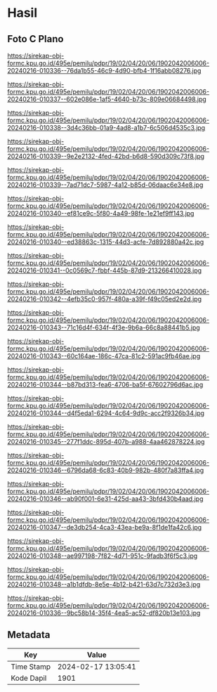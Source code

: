 # Hasil

## Foto C Plano

https://sirekap-obj-formc.kpu.go.id/495e/pemilu/pdpr/19/02/04/20/06/1902042006006-20240216-010336--76da1b55-46c9-4d90-bfb4-1f16abb08276.jpg

https://sirekap-obj-formc.kpu.go.id/495e/pemilu/pdpr/19/02/04/20/06/1902042006006-20240216-010337--602e086e-1af5-4640-b73c-809e06684498.jpg

https://sirekap-obj-formc.kpu.go.id/495e/pemilu/pdpr/19/02/04/20/06/1902042006006-20240216-010338--3d4c36bb-01a9-4ad8-a1b7-6c506d4535c3.jpg

https://sirekap-obj-formc.kpu.go.id/495e/pemilu/pdpr/19/02/04/20/06/1902042006006-20240216-010339--9e2e2132-4fed-42bd-b6d8-590d309c73f8.jpg

https://sirekap-obj-formc.kpu.go.id/495e/pemilu/pdpr/19/02/04/20/06/1902042006006-20240216-010339--7ad71dc7-5987-4a12-b85d-06daac6e34e8.jpg

https://sirekap-obj-formc.kpu.go.id/495e/pemilu/pdpr/19/02/04/20/06/1902042006006-20240216-010340--ef81ce9c-5f80-4a49-98fe-1e21ef9ff143.jpg

https://sirekap-obj-formc.kpu.go.id/495e/pemilu/pdpr/19/02/04/20/06/1902042006006-20240216-010340--ed38863c-1315-44d3-acfe-7d892880a42c.jpg

https://sirekap-obj-formc.kpu.go.id/495e/pemilu/pdpr/19/02/04/20/06/1902042006006-20240216-010341--0c0569c7-fbbf-445b-87d9-213266410028.jpg

https://sirekap-obj-formc.kpu.go.id/495e/pemilu/pdpr/19/02/04/20/06/1902042006006-20240216-010342--4efb35c0-957f-480a-a39f-f49c05ed2e2d.jpg

https://sirekap-obj-formc.kpu.go.id/495e/pemilu/pdpr/19/02/04/20/06/1902042006006-20240216-010343--71c16d4f-634f-4f3e-9b6a-66c8a88441b5.jpg

https://sirekap-obj-formc.kpu.go.id/495e/pemilu/pdpr/19/02/04/20/06/1902042006006-20240216-010343--60c164ae-186c-47ca-81c2-591ac9fb46ae.jpg

https://sirekap-obj-formc.kpu.go.id/495e/pemilu/pdpr/19/02/04/20/06/1902042006006-20240216-010344--b87bd313-fea6-4706-ba5f-67602796d6ac.jpg

https://sirekap-obj-formc.kpu.go.id/495e/pemilu/pdpr/19/02/04/20/06/1902042006006-20240216-010344--d4f5eda1-6294-4c64-9d9c-acc2f9326b34.jpg

https://sirekap-obj-formc.kpu.go.id/495e/pemilu/pdpr/19/02/04/20/06/1902042006006-20240216-010345--277f1ddc-895d-407b-a988-4aa462878224.jpg

https://sirekap-obj-formc.kpu.go.id/495e/pemilu/pdpr/19/02/04/20/06/1902042006006-20240216-010346--6796da68-6c83-40b9-982b-480f7a83ffa4.jpg

https://sirekap-obj-formc.kpu.go.id/495e/pemilu/pdpr/19/02/04/20/06/1902042006006-20240216-010346--ab90f001-6e31-425d-aa43-3bfd430b4aad.jpg

https://sirekap-obj-formc.kpu.go.id/495e/pemilu/pdpr/19/02/04/20/06/1902042006006-20240216-010347--de3db254-4ca3-43ea-be9a-8f1de1fa42c6.jpg

https://sirekap-obj-formc.kpu.go.id/495e/pemilu/pdpr/19/02/04/20/06/1902042006006-20240216-010348--ae997198-7f82-4d71-951c-9fadb3f6f5c3.jpg

https://sirekap-obj-formc.kpu.go.id/495e/pemilu/pdpr/19/02/04/20/06/1902042006006-20240216-010348--a1b1dfdb-8e5e-4b12-b421-63d7c732d3e3.jpg

https://sirekap-obj-formc.kpu.go.id/495e/pemilu/pdpr/19/02/04/20/06/1902042006006-20240216-010336--9bc58b14-35f4-4ea5-ac52-df820b13e103.jpg


## Metadata

| Key        | Value               |
| ---------- | ------------------- |
| Time Stamp | 2024-02-17 13:05:41 |
| Kode Dapil | 1901                |



